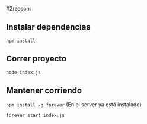 #2reason:

## Instalar dependencias
`npm install`

## Correr proyecto
`node index.js`

## Mantener corriendo
`npm install -g forever` (En el server ya está instalado)

`forever start index.js`
